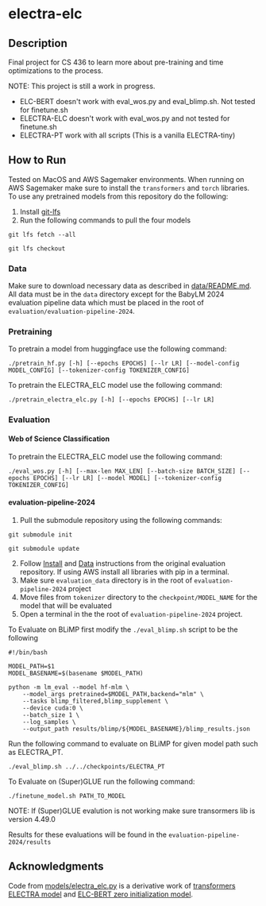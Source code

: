 # electra-elc

## Description
Final project for CS 436 to learn more about pre-training and time 
optimizations to the process.

NOTE:
This project is still a work in progress.
- ELC-BERT doesn't work with eval_wos.py and eval_blimp.sh. Not tested for finetune.sh
- ELECTRA-ELC doesn't work with eval_wos.py and not tested for finetune.sh
- ELECTRA-PT work with all scripts (This is a vanilla ELECTRA-tiny)

## How to Run
Tested on MacOS and AWS Sagemaker environments. 
When running on AWS Sagemaker make sure to install the `transformers` and 
`torch` libraries. To use any pretrained models from this repository do the following:
1. Install [git-lfs](https://git-lfs.com/)
2. Run the following commands to pull the four models
```shell
git lfs fetch --all
```
```shell
git lfs checkout
```

### Data
Make sure to download necessary data as described in [data/README.md](./data/README.md). All data must be in 
the `data` directory except for the BabyLM 2024 evaluation pipeline data which must be placed in the root of
`evaluation/evaluation-pipeline-2024`.

### Pretraining

To pretrain a model from huggingface use the following command:
```shell
./pretrain_hf.py [-h] [--epochs EPOCHS] [--lr LR] [--model-config MODEL_CONFIG] [--tokenizer-config TOKENIZER_CONFIG]
```

To pretrain the ELECTRA_ELC model use the following command:
```shell
./pretrain_electra_elc.py [-h] [--epochs EPOCHS] [--lr LR]                                                                                                                   
```

### Evaluation
#### Web of Science Classification

To pretrain the ELECTRA_ELC model use the following command:
```shell
./eval_wos.py [-h] [--max-len MAX_LEN] [--batch-size BATCH_SIZE] [--epochs EPOCHS] [--lr LR] [--model MODEL] [--tokenizer-config TOKENIZER_CONFIG]                           
```

#### evaluation-pipeline-2024
1. Pull the submodule repository using the following commands:
```shell
git submodule init
```
```shell
git submodule update
```
2. Follow [Install](https://github.com/babylm/evaluation-pipeline-2024/tree/main?tab=readme-ov-file#install) and [Data](https://github.com/babylm/evaluation-pipeline-2024/tree/main?tab=readme-ov-file#data) instructions from the original evaluation repository. If using AWS install all libraries with pip in a terminal.
3. Make sure `evaluation_data` directory is in the root of `evaluation-pipeline-2024` project
4. Move files from `tokenizer` directory to the `checkpoint/MODEL_NAME` for the model that will be evaluated
5. Open a terminal in the the root of `evaluation-pipeline-2024` project.

To Evaluate on BLiMP first modify the `./eval_blimp.sh` script to be the following
```shell
#!/bin/bash

MODEL_PATH=$1
MODEL_BASENAME=$(basename $MODEL_PATH)

python -m lm_eval --model hf-mlm \
    --model_args pretrained=$MODEL_PATH,backend="mlm" \
    --tasks blimp_filtered,blimp_supplement \
    --device cuda:0 \
    --batch_size 1 \
    --log_samples \
    --output_path results/blimp/${MODEL_BASENAME}/blimp_results.json
```
Run the following command to evaluate on BLiMP for given model path such as ELECTRA_PT.
```shell
./eval_blimp.sh ../../checkpoints/ELECTRA_PT
```

To Evaluate on (Super)GLUE run the following command:
```shell
./finetune_model.sh PATH_TO_MODEL
```
NOTE: If (Super)GLUE evalution is not working make sure transormers lib is version 4.49.0 

Results for these evaluations will be found in the `evaluation-pipeline-2024/results`


## Acknowledgments
Code from [models/electra_elc.py](./models/electra_elc.py) is a derivative work
of [transformers ELECTRA model](https://github.com/huggingface/transformers/blob/v4.51.3/src/transformers/models/electra/modeling_electra.py) 
and [ELC-BERT zero initialization model](https://github.com/ltgoslo/elc-bert/blob/main/models/model_elc_bert_zero.py).
